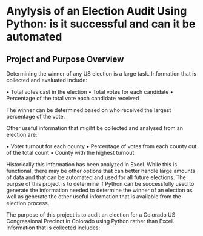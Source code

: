 # Anylysis of an Election Audit Using Python:  is it successful and can it be automated

## Project and Purpose Overview
Determining the winner of any US election is a large task.  Information that is collected and evaluated include:

•	Total votes cast in the election
•	Total votes for each candidate
•	Percentage of the total vote each candidate received

The winner can be determined based on who received the largest percentage of the vote.  

Other useful information that migiht be collected and analysed from an election are:

•	Voter turnout for each county
•	Percentage of votes from each county out of the total count
•	County with the highest turnout

Historically this information has been analyzed in Excel.  While this is functional, there may be other options that can better handle large amounts of data and that can be automated and used for all future elections.  The purpse of this project is to determine if Python can be successfully used to generate the information needed to determine the winner of an election as well as generate the other useful information that is available from the election process. 


 





The purpose of this project is to audit an election for a Colorado US Congressional Precinct in Colorado using Python rather than Excel.  Information that is collected includes:
